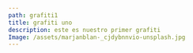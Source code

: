 ```yaml
---
path: grafiti1
title: grafiti uno
description: este es nuestro primer grafiti
Image: /assets/marjanblan-_cjdybnnvio-unsplash.jpg
---
```


